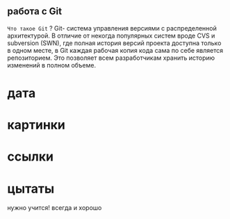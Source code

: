 ## работа с  Git
 `Что такое Git` ? 
Git- система управления версиями с распределенной архитектурой. В отличие от некогда популярных систем вроде CVS и subversion (SWN), где полная история версий проекта доступна только в одном месте, в Git каждая рабочая копия кода сама по себе является репозиторием. Это позволяет всем разработчикам хранить историю изменений в полном объеме.
# дата 

# картинки 

# ссылки 
 
# цытаты  
нужно учится! всегда и хорошо 